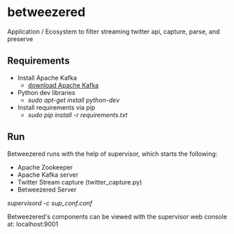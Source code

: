 # betweezered
Application / Ecosystem to filter streaming twitter api, capture, parse, and preserve


## Requirements

* Install Apache Kafka
  * <a href="http://kafka.apache.org/downloads.html">download Apache Kafka</a>
* Python dev libraries
  * <em>sudo apt-get install python-dev</em>
* Install requirements via pip
  * <em>sudo pip install -r requirements.txt</em>


## Run

Betweezered runs with the help of supervisor, which starts the following:<br>
* Apache Zookeeper
* Apache Kafka server
* Twitter Stream capture (twitter_capture.py)
* Betweezered Server

<em>supervisord -c sup_conf.conf</em>

Betweezered's components can be viewed with the supervisor web console at: localhost:9001
